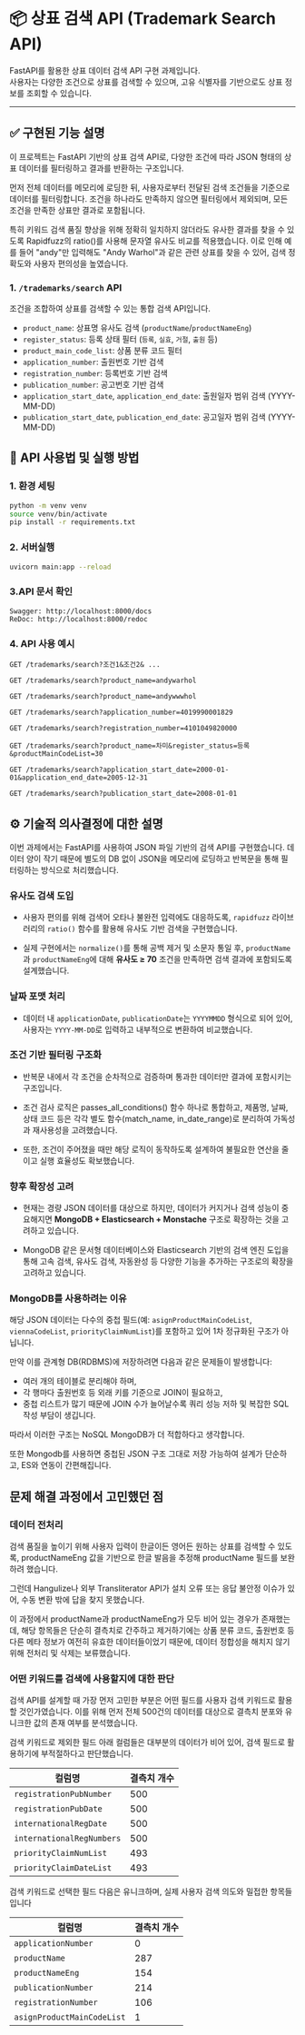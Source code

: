 # 📦 상표 검색 API (Trademark Search API)

FastAPI를 활용한 상표 데이터 검색 API 구현 과제입니다.  
사용자는 다양한 조건으로 상표를 검색할 수 있으며, 고유 식별자를 기반으로도 상표 정보를 조회할 수 있습니다.

---

## ✅ 구현된 기능 설명
이 프로젝트는 FastAPI 기반의 상표 검색 API로, 다양한 조건에 따라 JSON 형태의 상표 데이터를 필터링하고 결과를 반환하는 구조입니다.

먼저 전체 데이터를 메모리에 로딩한 뒤, 사용자로부터 전달된 검색 조건들을 기준으로 데이터를 필터링합니다. 
조건을 하나라도 만족하지 않으면 필터링에서 제외되며, 모든 조건을 만족한 상표만 결과로 포함됩니다.

특히 키워드 검색 품질 향상을 위해 정확히 일치하지 않더라도 유사한 결과를 찾을 수 있도록 
Rapidfuzz의 ratio()를 사용해 문자열 유사도 비교를 적용했습니다. 
이로 인해 예를 들어 "andy"만 입력해도 "Andy Warhol"과 같은 관련 상표를 찾을 수 있어, 검색 정확도와 사용자 편의성을 높였습니다.

### 1. `/trademarks/search` API
조건을 조합하여 상표를 검색할 수 있는 통합 검색 API입니다.

- `product_name`: 상표명 유사도 검색 (`productName`/`productNameEng`)
- `register_status`: 등록 상태 필터  (`등록`, `실효`, `거절`, `출원` 등)
- `product_main_code_list`: 상품 분류 코드 필터
- `application_number`: 출원번호 기반 검색
- `registration_number`: 등록번호 기반 검색
- `publication_number`: 공고번호 기반 검색
- `application_start_date`, `application_end_date`: 출원일자 범위 검색 (YYYY-MM-DD)
- `publication_start_date`, `publication_end_date`: 공고일자 범위 검색 (YYYY-MM-DD)

## 🔎 API 사용법 및 실행 방법

### 1. 환경 세팅
```bash
python -m venv venv
source venv/bin/activate
pip install -r requirements.txt
```

### 2. 서버실행
```bash
uvicorn main:app --reload
```

### 3.API 문서 확인
```
Swagger: http://localhost:8000/docs
ReDoc: http://localhost:8000/redoc
```

### 4. API 사용 예시
```
GET /trademarks/search?조건1&조건2& ...

GET /trademarks/search?product_name=andywarhol 

GET /trademarks/search?product_name=andywwwhol

GET /trademarks/search?application_number=4019990001829

GET /trademarks/search?registration_number=4101049820000

GET /trademarks/search?product_name=차미&register_status=등록&productMainCodeList=30

GET /trademarks/search?application_start_date=2000-01-01&application_end_date=2005-12-31

GET /trademarks/search?publication_start_date=2008-01-01
```




## ⚙ 기술적 의사결정에 대한 설명

이번 과제에서는 FastAPI를 사용하여 JSON 파일 기반의 검색 API를 구현했습니다. 데이터 양이 작기 때문에 별도의 DB 없이 JSON을 메모리에 로딩하고 반복문을 통해 필터링하는 방식으로 처리했습니다.

### 유사도 검색 도입
- 사용자 편의를 위해 검색어 오타나 불완전 입력에도 대응하도록, `rapidfuzz` 라이브러리의 `ratio()` 함수를 활용해 유사도 기반 검색을 구현했습니다.


- 실제 구현에서는 `normalize()`를 통해 공백 제거 및 소문자 통일 후, `productName`과 `productNameEng`에 대해 **유사도 ≥ 70** 조건을 만족하면 검색 결과에 포함되도록 설계했습니다.

### 날짜 포맷 처리
- 데이터 내 `applicationDate`, `publicationDate`는 `YYYYMMDD` 형식으로 되어 있어, 사용자는 `YYYY-MM-DD`로 입력하고 내부적으로 변환하여 비교했습니다.

### 조건 기반 필터링 구조화
- 반복문 내에서 각 조건을 순차적으로 검증하며 통과한 데이터만 결과에 포함시키는 구조입니다.


- 조건 검사 로직은 passes_all_conditions() 함수 하나로 통합하고, 제품명, 날짜, 상태 코드 등은 각각 별도 함수(match_name, in_date_range)로 분리하여 가독성과 재사용성을 고려했습니다.


- 또한, 조건이 주어졌을 때만 해당 로직이 동작하도록 설계하여 불필요한 연산을 줄이고 실행 효율성도 확보했습니다.
### 향후 확장성 고려
- 현재는 경량 JSON 데이터를 대상으로 하지만, 데이터가 커지거나 검색 성능이 중요해지면 **MongoDB + Elasticsearch + Monstache** 구조로 확장하는 것을 고려하고 있습니다.


- MongoDB 같은 문서형 데이터베이스와 Elasticsearch 기반의 검색 엔진 도입을 통해 고속 검색, 유사도 검색, 자동완성 등 다양한 기능을 추가하는 구조로의 확장을 고려하고 있습니다.
### MongoDB를 사용하려는 이유

해당 JSON 데이터는 다수의 중첩 필드(예: `asignProductMainCodeList`, `viennaCodeList`, `priorityClaimNumList`)를 포함하고 있어 1차 정규화된 구조가 아닙니다.

만약 이를 관계형 DB(RDBMS)에 저장하려면 다음과 같은 문제들이 발생합니다:

- 여러 개의 테이블로 분리해야 하며,
- 각 행마다 출원번호 등 외래 키를 기준으로 JOIN이 필요하고,
- 중첩 리스트가 많기 때문에 JOIN 수가 늘어날수록 쿼리 성능 저하 및 복잡한 SQL 작성 부담이 생깁니다.

따라서 이러한 구조는 NoSQL MongoDB가 더 적합하다고 생각합니다. 

또한 Mongodb를 사용하면 중첩된 JSON 구조 그대로 저장 가능하여 설계가 단순하고, ES와 연동이 간편해집니다.



## 문제 해결 과정에서 고민했던 점

### 데이터 전처리

검색 품질을 높이기 위해 사용자 입력이 한글이든 영어든 원하는 상표를 검색할 수 있도록, productNameEng 값을 기반으로 한글 발음을 추정해 productName 필드를 보완하려 했습니다.

그런데 Hangulize나 외부 Transliterator API가 설치 오류 또는 응답 불안정 이슈가 있어, 수동 변환
밖에 답을 찾지 못했습니다.

이 과정에서 productName과 productNameEng가 모두 비어 있는 경우가 존재했는데, 해당 항목들은 단순히 결측치로 간주하고 제거하기에는 상품 분류 코드, 출원번호 등 다른 메타 정보가 여전히 유효한 데이터들이었기 때문에,
데이터 정합성을 해치지 않기 위해 전처리 및 삭제는 보류했습니다.

### 어떤 키워드를 검색에 사용할지에 대한 판단
검색 API를 설계할 때 가장 먼저 고민한 부분은 어떤 필드를 사용자 검색 키워드로 활용할 것인가였습니다.
이를 위해 먼저 전체 500건의 데이터를 대상으로 결측치 분포와 유니크한 값의 존재 여부를 분석했습니다.

검색 키워드로 제외한 필드
아래 컬럼들은 대부분의 데이터가 비어 있어, 검색 필드로 활용하기에 부적절하다고 판단했습니다.

| 컬럼명                   | 결측치 개수  |
|-------------------------|---------|
`registrationPubNumber`   | 500     |
`registrationPubDate`     | 500     |
`internationalRegDate`    | 500     |
`internationalRegNumbers` | 500     |
`priorityClaimNumList`    | 493     |
`priorityClaimDateList`   | 493     |

검색 키워드로 선택한 필드
다음은 유니크하며, 실제 사용자 검색 의도와 밀접한 항목들입니다

| 컬럼명                   | 결측치 개수  |
|-------------------------|---------|
`applicationNumber`       |    0   |
`productName`             |    287 |
`productNameEng`          |    154 |
`publicationNumber`       |    214 |
`registrationNumber`      |    106 |
`asignProductMainCodeList`|    1   |

